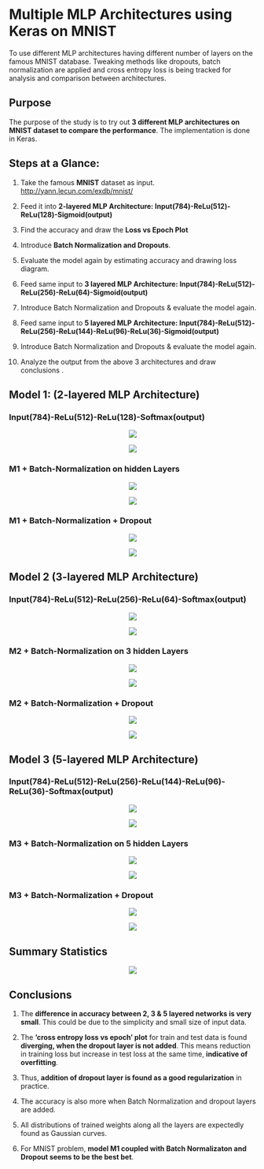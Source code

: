 # Multiple MLP Architectures using Keras on MNIST #

To use different MLP architectures having different number of layers on the famous MNIST database. Tweaking methods like dropouts, batch normalization are applied and cross entropy loss is being tracked for analysis and comparison between architectures.

## Purpose ##

The purpose of the study is to try out **3 different MLP architectures on MNIST dataset to compare the performance**. The implementation is done in Keras.

## Steps at a Glance: ##

1. Take the famous **MNIST** dataset as input. http://yann.lecun.com/exdb/mnist/

2. Feed it into **2-layered MLP Architecture: Input(784)-ReLu(512)-ReLu(128)-Sigmoid(output)**

3. Find the accuracy and draw the **Loss vs Epoch Plot**

4. Introduce **Batch Normalization and Dropouts**.

5. Evaluate the model again by estimating accuracy and drawing loss diagram.

6. Feed same input to **3 layered MLP Architecture: Input(784)-ReLu(512)-ReLu(256)-ReLu(64)-Sigmoid(output)**

7. Introduce Batch Normalization and Dropouts & evaluate the model again.

8. Feed same input to **5 layered MLP Architecture: Input(784)-ReLu(512)-ReLu(256)-ReLu(144)-ReLu(96)-ReLu(36)-Sigmoid(output)**

9. Introduce Batch Normalization and Dropouts & evaluate the model again.

10. Analyze the output from the above 3 architectures and draw conclusions .

## Model 1: (2-layered MLP Architecture) ##

### Input(784)-ReLu(512)-ReLu(128)-Softmax(output) ###

<p align="center">
    <img src="https://github.com/AdroitAnandAI/Multiple-MLP-Architectures-on-MNIST-database-using-Keras/blob/master/images/3.1.1.PNG">
</p>

<p align="center">
    <img src="https://github.com/AdroitAnandAI/Multiple-MLP-Architectures-on-MNIST-database-using-Keras/blob/master/images/3.1.1.2.PNG">
</p>

### M1 + Batch-Normalization on hidden Layers ###

<p align="center">
    <img src="https://github.com/AdroitAnandAI/Multiple-MLP-Architectures-on-MNIST-database-using-Keras/blob/master/images/3.1.2.1.PNG">
</p>

<p align="center">
    <img src="https://github.com/AdroitAnandAI/Multiple-MLP-Architectures-on-MNIST-database-using-Keras/blob/master/images/3.1.2.2.PNG">
</p>

### M1 + Batch-Normalization + Dropout ###

<p align="center">
    <img src="https://github.com/AdroitAnandAI/Multiple-MLP-Architectures-on-MNIST-database-using-Keras/blob/master/images/3.1.3.1.PNG">
</p>

<p align="center">
    <img src="https://github.com/AdroitAnandAI/Multiple-MLP-Architectures-on-MNIST-database-using-Keras/blob/master/images/3.1.3.2.PNG">
</p>

## Model 2 (3-layered MLP Architecture) ##

### Input(784)-ReLu(512)-ReLu(256)-ReLu(64)-Softmax(output) ###

<p align="center">
    <img src="https://github.com/AdroitAnandAI/Multiple-MLP-Architectures-on-MNIST-database-using-Keras/blob/master/images/3.2.2.1.PNG">
</p>

<p align="center">
    <img src="https://github.com/AdroitAnandAI/Multiple-MLP-Architectures-on-MNIST-database-using-Keras/blob/master/images/3.2.2.2.PNG">
</p>

### M2 + Batch-Normalization on 3 hidden Layers ###

<p align="center">
    <img src="https://github.com/AdroitAnandAI/Multiple-MLP-Architectures-on-MNIST-database-using-Keras/blob/master/images/3.2.3.1.PNG">
</p>

<p align="center">
    <img src="https://github.com/AdroitAnandAI/Multiple-MLP-Architectures-on-MNIST-database-using-Keras/blob/master/images/3.2.3.2.PNG">
</p>

### M2 + Batch-Normalization + Dropout ###

<p align="center">
    <img src="https://github.com/AdroitAnandAI/Multiple-MLP-Architectures-on-MNIST-database-using-Keras/blob/master/images/3.2.4.1.PNG">
</p>

<p align="center">
    <img src="https://github.com/AdroitAnandAI/Multiple-MLP-Architectures-on-MNIST-database-using-Keras/blob/master/images/3.2.4.2.PNG">
</p>

## Model 3 (5-layered MLP Architecture) ##

### Input(784)-ReLu(512)-ReLu(256)-ReLu(144)-ReLu(96)-ReLu(36)-Softmax(output) ###

<p align="center">
    <img src="https://github.com/AdroitAnandAI/Multiple-MLP-Architectures-on-MNIST-database-using-Keras/blob/master/images/3.3.2.1.PNG">
</p>

<p align="center">
    <img src="https://github.com/AdroitAnandAI/Multiple-MLP-Architectures-on-MNIST-database-using-Keras/blob/master/images/3.3.2.2.PNG">
</p>

### M3 + Batch-Normalization on 5 hidden Layers ###

<p align="center">
    <img src="https://github.com/AdroitAnandAI/Multiple-MLP-Architectures-on-MNIST-database-using-Keras/blob/master/images/3.3.3.1.PNG">
</p>

<p align="center">
    <img src="https://github.com/AdroitAnandAI/Multiple-MLP-Architectures-on-MNIST-database-using-Keras/blob/master/images/3.3.3.2.PNG">
</p>

### M3 + Batch-Normalization + Dropout ###

<p align="center">
    <img src="https://github.com/AdroitAnandAI/Multiple-MLP-Architectures-on-MNIST-database-using-Keras/blob/master/images/3.3.4.1.PNG">
</p>

<p align="center">
    <img src="https://github.com/AdroitAnandAI/Multiple-MLP-Architectures-on-MNIST-database-using-Keras/blob/master/images/3.3.4.2.PNG">
</p>

## Summary Statistics ##

<p align="center">
    <img src="https://github.com/AdroitAnandAI/Multiple-MLP-Architectures-on-MNIST-database-using-Keras/blob/master/images/4.PNG">
</p>

## Conclusions ##

1. The **difference in accuracy between 2, 3 & 5 layered networks is very small**. This could be due to the simplicity and small size of input data.

2. The **’cross entropy loss vs epoch’ plot** for train and test data is found **diverging, when the dropout layer is not added**. This means reduction in training loss but increase in test loss at the same time, **indicative of overfitting**.

3. Thus, **addition of dropout layer is found as a good regularization** in practice.

4. The accuracy is also more when Batch Normalization and dropout layers are added.

5. All distributions of trained weights along all the layers are expectedly found as Gaussian curves.

6. For MNIST problem, **model M1 coupled with Batch Normalizaton and Dropout seems to be the best bet**.
